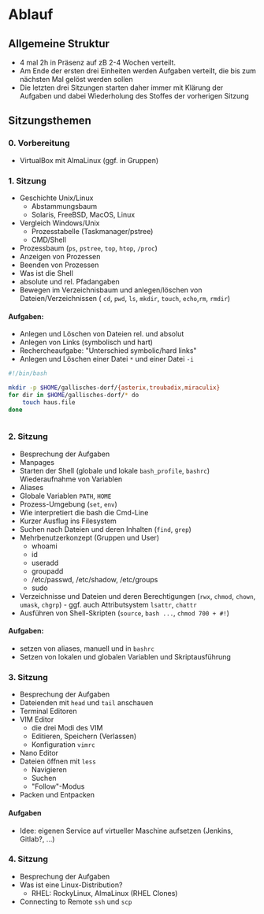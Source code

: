 # Ablauf

## Allgemeine Struktur

- 4 mal 2h in Präsenz auf zB 2-4 Wochen verteilt.
- Am Ende der ersten drei Einheiten werden Aufgaben verteilt, die bis zum nächsten Mal gelöst werden sollen
- Die letzten drei Sitzungen starten daher immer mit Klärung der Aufgaben und dabei Wiederholung des Stoffes der vorherigen Sitzung

## Sitzungsthemen

### 0. Vorbereitung
- VirtualBox mit AlmaLinux (ggf. in Gruppen)

### 1. Sitzung

- Geschichte Unix/Linux
  - Abstammungsbaum
  - Solaris, FreeBSD, MacOS, Linux
- Vergleich Windows/Unix
  - Prozesstabelle (Taskmanager/pstree)
  - CMD/Shell
- Prozessbaum (`ps`, `pstree`, `top`, `htop`, `/proc`)
- Anzeigen von Prozessen
- Beenden von Prozessen
- Was ist die Shell
- absolute und rel. Pfadangaben
- Bewegen im Verzeichnisbaum und anlegen/löschen von Dateien/Verzeichnissen ( `cd`, `pwd`, `ls`, `mkdir`, `touch`, `echo`,`rm`, `rmdir`)
#### Aufgaben:
  - Anlegen und Löschen von Dateien rel. und absolut
  - Anlegen von Links (symbolisch und hart)
  - Rechercheaufgabe: "Unterschied symbolic/hard links"
  - Anlegen und Löschen einer Datei `*` und einer Datei `-i`


```bash
#!/bin/bash

mkdir -p $HOME/gallisches-dorf/{asterix,troubadix,miraculix}
for dir in $HOME/gallisches-dorf/* do
    touch haus.file
done

```


```bash

```

### 2. Sitzung

- Besprechung der Aufgaben
- Manpages
- Starten der Shell (globale und lokale `bash_profile`, `bashrc`) Wiederaufnahme von Variablen
- Aliases
- Globale Variablen `PATH`, `HOME`
- Prozess-Umgebung (`set`, `env`)
- Wie interpretiert die bash die Cmd-Line
- Kurzer Ausflug ins Filesystem
- Suchen nach Dateien und deren Inhalten (`find`, `grep`)
- Mehrbenutzerkonzept (Gruppen und User)
  - whoami
  - id
  - useradd
  - groupadd
  - /etc/passwd, /etc/shadow, /etc/groups
  - sudo
- Verzeichnisse und Dateien und deren Berechtigungen (`rwx`, `chmod`, `chown`, `umask`, `chgrp`) - ggf. auch Attributsystem `lsattr`, `chattr`
- Ausführen von Shell-Skripten (`source`, `bash ...`, `chmod 700 + #!`)
#### Aufgaben:
  - setzen von aliases, manuell und in `bashrc`
  - Setzen von lokalen und globalen Variablen und Skriptausführung


### 3. Sitzung

- Besprechung der Aufgaben
- Dateienden mit `head` und `tail` anschauen
- Terminal Editoren
- VIM Editor
  - die drei Modi des VIM
  - Editieren, Speichern (Verlassen)
  - Konfiguration `vimrc`
- Nano Editor
- Dateien öffnen mit `less`
  - Navigieren
  - Suchen
  - "Follow"-Modus
- Packen und Entpacken
#### Aufgaben
  - Idee: eigenen Service auf virtueller Maschine aufsetzen (Jenkins, Gitlab?, ...)


### 4. Sitzung

- Besprechung der Aufgaben
- Was ist eine Linux-Distribution?
  - RHEL: RockyLinux, AlmaLinux (RHEL Clones)
- Connecting to Remote `ssh` und `scp`
